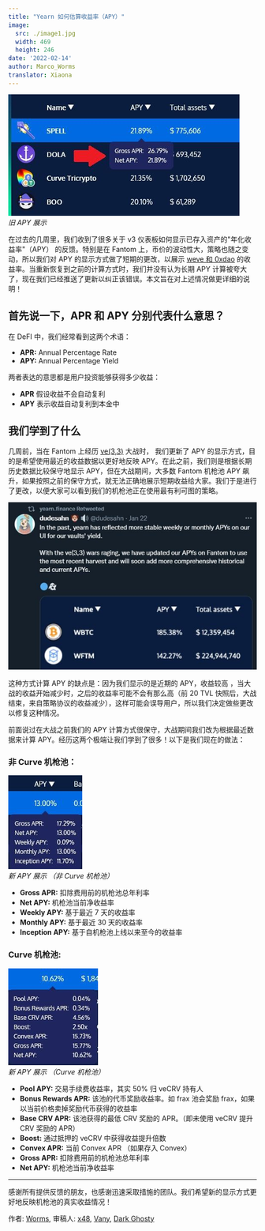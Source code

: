 ```yaml
---
title: "Yearn 如何估算收益率（APY）"
image:
  src: ./image1.jpg
  width: 469
  height: 246
date: '2022-02-14'
author: Marco_Worms
translator: Xiaona
---
```


![](./image1.jpg?w=469&h=246)\
*旧 APY 展示*

在过去的几周里，我们收到了很多关于 v3 仪表板如何显示已存入资产的"年化收益率"（APY） 的反馈。特别是在 Fantom 上，币价的波动性大，策略也随之变动，所以我们对 APY 的显示方式做了短期的更改，以展示 [weve 和 0xdao](https://twitter.com/iearnfinance/status/1484570907041357828) 的收益率。当重新恢复到之前的计算方式时，我们并没有认为长期 APY 计算被夸大了，现在我们已经推送了更新以纠正该错误。本文旨在对上述情况做更详细的说明！

## 首先说一下，APR 和 APY 分别代表什么意思？

在 DeFI 中，我们经常看到这两个术语：

- **APR:** Annual Percentage Rate
- **APY:** Annual Percentage Yield

两者表达的意思都是用户投资能够获得多少收益：

- **APR** 假设收益不会自动复利
- **APY** 表示收益自动复利到本金中

## 我们学到了什么

几周前，当在 Fantom 上经历 [ve(3,3)](https://twitter.com/iearnfinance/status/1484570907041357828) 大战时， 我们更新了 APY 的显示方式，目的是希望使用最近的收益数据以更好地反映 APY。在此之前，我们则是根据长期历史数据比较保守地显示 APY，但在大战期间，大多数 Fantom 机枪池 APY 飙升，如果按照之前的保守方式，就无法正确地展示短期收益给大家。我们于是进行了更改，以便大家可以看到我们的机枪池正在使用最有利可图的策略。

![](./image2.jpg?w=591&h=397)

这种方式计算 APY 的缺点是：因为我们显示的是近期的 APY，收益较高 ，当大战的收益开始减少时，之后的收益率可能不会有那么高（前 20 TVL 快照后，大战结束，来自策略协议的收益减少），这样可能会误导用户，所以我们决定做些更改以修复这种情况。

前面说过在大战之前我们的 APY 计算方式很保守，大战期间我们改为根据最近数据来计算 APY。经历这两个极端让我们学到了很多！以下是我们现在的做法：

### 非 Curve 机枪池：

![](./image3.jpg?w=150&h=190)\
*新 APY 展示 （非 Curve 机枪池）*

- **Gross APR:** 扣除费用前的机枪池总年利率
- **Net APY:** 机枪池当前净收益率
- **Weekly APY:** 基于最近 7 天的收益率
- **Monthly APY:** 基于最近 30 天的收益率
- **Inception APY:** 基于自机枪池上线以来至今的收益率

### Curve 机枪池:

![](./image4.jpg?w=182&h=196)\
*新 APY 展示 （Curve 机枪池）*

- **Pool APY:** 交易手续费收益率，其实 50% 归 veCRV 持有人
- **Bonus Rewards APR:** 该池的代币奖励收益率。如 frax 池会奖励 frax，如果以当前价格卖掉奖励代币获得的收益率
- **Base CRV APR:** 该池获得的最低 CRV 奖励的 APR。（即未使用 veCRV 提升 CRV 奖励的 APR）
- **Boost:** 通过抵押的 veCRV 中获得收益提升倍数
- **Convex APR:** 当前 Convex APR （如果存入 Convex）
- **Gross APR:** 扣除费用前的机枪池总年利率
- **Net APY:** 机枪池当前净收益率

---

感谢所有提供反馈的朋友，也感谢迅速采取措施的团队。我们希望新的显示方式更好地反映机枪池的真实收益情况！

作者: [Worms](https://twitter.com/MarcoWorms), 审稿人: [x48](https://twitter.com/x48_crypto), [Vany](https://twitter.com/vannny365), [Dark Ghosty](https://github.com/DarkGhost7)
